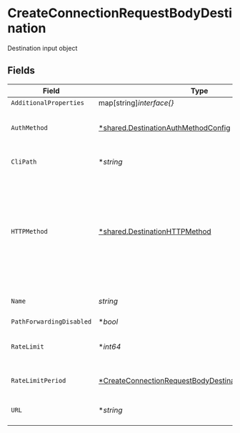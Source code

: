 # CreateConnectionRequestBodyDestination

Destination input object


## Fields

| Field                                                                                                                                      | Type                                                                                                                                       | Required                                                                                                                                   | Description                                                                                                                                |
| ------------------------------------------------------------------------------------------------------------------------------------------ | ------------------------------------------------------------------------------------------------------------------------------------------ | ------------------------------------------------------------------------------------------------------------------------------------------ | ------------------------------------------------------------------------------------------------------------------------------------------ |
| `AdditionalProperties`                                                                                                                     | map[string]*interface{}*                                                                                                                   | :heavy_minus_sign:                                                                                                                         | N/A                                                                                                                                        |
| `AuthMethod`                                                                                                                               | [*shared.DestinationAuthMethodConfig](../../models/shared/destinationauthmethodconfig.md)                                                  | :heavy_minus_sign:                                                                                                                         | Config for the destination's auth method                                                                                                   |
| `CliPath`                                                                                                                                  | **string*                                                                                                                                  | :heavy_minus_sign:                                                                                                                         | Path for the CLI destination                                                                                                               |
| `HTTPMethod`                                                                                                                               | [*shared.DestinationHTTPMethod](../../models/shared/destinationhttpmethod.md)                                                              | :heavy_minus_sign:                                                                                                                         | HTTP method used on requests sent to the destination, overrides the method used on requests sent to the source.                            |
| `Name`                                                                                                                                     | *string*                                                                                                                                   | :heavy_check_mark:                                                                                                                         | Name for the destination                                                                                                                   |
| `PathForwardingDisabled`                                                                                                                   | **bool*                                                                                                                                    | :heavy_minus_sign:                                                                                                                         | N/A                                                                                                                                        |
| `RateLimit`                                                                                                                                | **int64*                                                                                                                                   | :heavy_minus_sign:                                                                                                                         | Limit event attempts to receive per period                                                                                                 |
| `RateLimitPeriod`                                                                                                                          | [*CreateConnectionRequestBodyDestinationRateLimitPeriod](../../models/operations/createconnectionrequestbodydestinationratelimitperiod.md) | :heavy_minus_sign:                                                                                                                         | Period to rate limit attempts                                                                                                              |
| `URL`                                                                                                                                      | **string*                                                                                                                                  | :heavy_minus_sign:                                                                                                                         | Endpoint of the destination                                                                                                                |